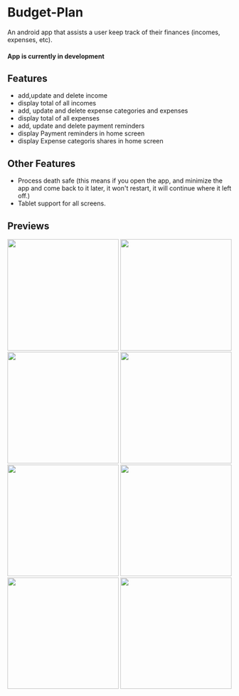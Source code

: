 # Budget-Plan
An android app that assists a user keep track of their finances (incomes, expenses, etc).

#### App is currently in development

## Features
- add,update and delete income
- display total of all incomes
- add, update and delete expense categories and expenses
- display total of all expenses
- add, update and delete payment reminders
- display Payment reminders in home screen
- display Expense categoris shares in home screen

## Other Features
- Process death safe (this means if you open the app, and minimize the app and come back to it later, it won't restart, it will continue where it left off.)
- Tablet support for all screens.

## Previews
<p float="left">
<img src="https://user-images.githubusercontent.com/37542189/198380189-931d0aaa-b484-4983-bdc4-2b50db8d3829.png" width="250">
<img src="https://user-images.githubusercontent.com/37542189/198380337-cfe15303-d608-4d31-bad5-159820bd25d6.png" width="250">
<img src="https://user-images.githubusercontent.com/37542189/198380455-8c096278-8e61-498a-aa05-fa344ec02b87.png" width="250">

<img src="https://user-images.githubusercontent.com/37542189/198380654-89ef3e01-01f5-4426-9b5c-3583234a4f0c.png" width="250">
<img src="https://user-images.githubusercontent.com/37542189/198380846-9405da78-f041-4a6d-a560-b5d1ded95579.png" width="250">

<img src="https://user-images.githubusercontent.com/37542189/198381042-9a86591d-e138-480b-811d-aa4512504c6d.png" width="250">
<img src="https://user-images.githubusercontent.com/37542189/198381061-d63c6b37-8b49-406e-b7cf-309f3d29e063.png" width="250">
<img src="https://user-images.githubusercontent.com/37542189/198381089-d4c69117-88a5-4c9d-8beb-cee603458a3b.png" width="250">
</p>
